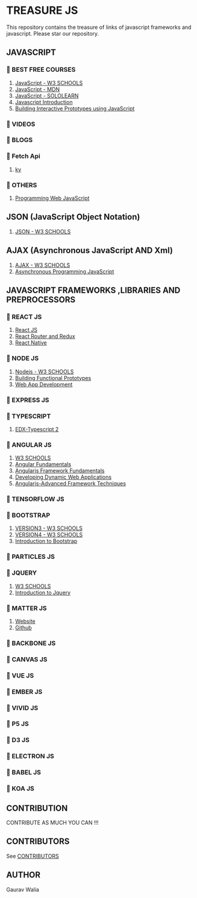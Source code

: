 # TREASURE JS

This repository contains the treasure of links of javascript frameworks and javascript. Please star our repository.

## JAVASCRIPT

### :rocket: BEST FREE COURSES

1. [JavaScript - W3 SCHOOLS](https://www.w3schools.com/js/default.asp)
2. [JavaScript - MDN](https://developer.mozilla.org/en-US/docs/Web/JavaScript)
3. [JavaScript - SOLOLEARN](https://www.sololearn.com/Course/JavaScript/)
4. [Javascript Introduction](https://www.edx.org/course/javascript-introduction)
5. [Building Interactive Prototypes using JavaScript](https://www.edx.org/course/building-interactive-prototypes-using-javascript-1)

### :rocket: VIDEOS

### :rocket: BLOGS

### :rocket: Fetch Api

1. [ky](https://github.com/sindresorhus/ky)

### :rocket: OTHERS

1. [Programming Web JavaScript](https://www.edx.org/course/programming-web-javascript-pennx-sd4x)

## JSON (JavaScript Object Notation)

1. [JSON - W3 SCHOOLS](https://www.w3schools.com/js/js_json_intro.asp)

## AJAX (Asynchronous JavaScript AND Xml)

1. [AJAX - W3 SCHOOLS](https://www.w3schools.com/js/js_ajax_intro.asp)
2. [Asynchronous Programming JavaScript](https://www.edx.org/course/asynchronous-programming-javascript-1)

## JAVASCRIPT FRAMEWORKS ,LIBRARIES AND PREPROCESSORS

### :rocket: REACT JS

1. [React JS](https://www.edx.org/course/introduction-to-reactjs-1)
2. [React Router and Redux](https://www.edx.org/course/react-router-and-redux-1)
3. [React Native](https://www.edx.org/course/cs50s-mobile-app-development-with-react-native)

### :rocket: NODE JS

1. [Nodejs - W3 SCHOOLS](https://www.w3schools.com/nodejs/default.asp)
2. [Building Functional Prototypes](https://www.edx.org/course/building-functional-prototypes-using-nodejs-1)
3. [Web App Development](https://www.edx.org/course/web-app-development-with-the-power-of-nodejs)

### :rocket: EXPRESS JS

### :rocket: TYPESCRIPT

1. [EDX-Typescript 2](https://www.edx.org/course/introduction-to-typescript-2-1)

### :rocket: ANGULAR JS

1. [W3 SCHOOLS](https://www.w3schools.com/angular/default.asp)
2. [Angular Fundamentals](https://www.edx.org/course/angular-fundamentals-1)
3. [Angularjs Framework Fundamentals](https://www.edx.org/course/angularjs-framework-fundamentals)
4. [Developing Dynamic Web Applications](https://www.edx.org/course/developing-dynamic-web-applications-1)
5. [Angularjs-Advanced Framework Techniques](https://www.edx.org/course/angularjs-advanced-framework-techniques)

### :rocket: TENSORFLOW JS

### :rocket: BOOTSTRAP

1. [VERSION3 - W3 SCHOOLS](https://www.w3schools.com/bootstrap/default.asp)
2. [VERSION4 - W3 SCHOOLS](https://www.w3schools.com/bootstrap4/default.asp)
3. [Introduction to Bootstrap](https://www.edx.org/course/introduction-to-bootstrap-a-tutorial-1)

### :rocket: PARTICLES JS

### :rocket: JQUERY
  
1. [W3 SCHOOLS](https://www.w3schools.com/jquery/default.asp)
2. [Introduction to Jquery](https://www.edx.org/course/introduction-to-jquery-1)

### :rocket: MATTER JS

1. [Website](http://brm.io/matter-js/)
2. [Github](https://github.com/liabru/matter-js)

### :rocket: BACKBONE JS

### :rocket: CANVAS JS

### :rocket: VUE JS

### :rocket: EMBER JS

### :rocket: VIVID JS

### :rocket: P5 JS

### :rocket: D3 JS

### :rocket: ELECTRON JS

### :rocket: BABEL JS

### :rocket: KOA JS

## CONTRIBUTION

CONTRIBUTE AS MUCH YOU CAN !!!

## CONTRIBUTORS

See [CONTRIBUTORS](CONTRIBUTORS.md)

## AUTHOR

Gaurav Walia
